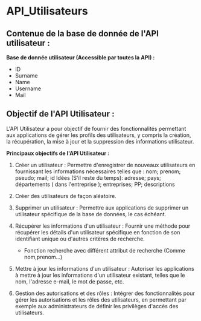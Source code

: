 # API_Utilisateurs

## Contenue de la base de donnée de l'API utilisateur : 

**Base de donnée utilisateur (Accessible par toutes la API) :**
 - ID
 - Surname
 - Name
 - Username
 - Mail

## Objectif de l'API Utilisateur :

L'API Utilisateur a pour objectif de fournir des fonctionnalités permettant aux applications de gérer les profils des utilisateurs, y compris la création, la récupération, la mise à jour et la suppression des informations utilisateur.

**Principaux objectifs de l'API Utilisateur :**

1. Créer un utilisateur : Permettre d'enregistrer de nouveaux utilisateurs en fournissant les informations nécessaires telles que :
      nom; prenom; pseudo; mail; id
   Idées (S'il reste du temps):
      adresse; pays; départements ( dans l'entreprise ); entreprises; PP; descriptions
   
3. Créer des utilisateurs de façon aléatoire.

4. Supprimer un utilisateur : Permettre aux applications de supprimer un utilisateur spécifique de la base de données, le cas échéant.
   
5. Récupérer les informations d'un utilisateur : Fournir une méthode pour récupérer les détails d'un utilisateur spécifique en fonction de son identifiant unique ou d'autres critères de recherche.
      - Fonction recherche avec différent attribut de recherche (Comme nom,prenom...)

7. Mettre à jour les informations d'un utilisateur : Autoriser les applications à mettre à jour les informations d'un utilisateur existant, telles que le nom, l'adresse e-mail, le mot de passe, etc.

8. Gestion des autorisations et des rôles : Intégrer des fonctionnalités pour gérer les autorisations et les rôles des utilisateurs, en permettant par exemple aux administrateurs de définir les privilèges d'accès des utilisateurs.
